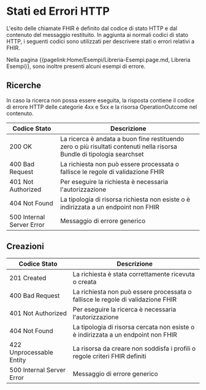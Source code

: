 # Stati ed Errori HTTP

L'esito delle chiamate FHIR è definito dal codice di stato HTTP e dal contenuto del messaggio restituito.
In aggiunta ai normali codici di stato HTTP, i seguenti codici sono utilizzati per descrivere stati o errori relativi a FHIR.

Nella pagina {{pagelink:Home/Esempi/Libreria-Esempi.page.md, Libreria Esempi}}, sono inoltre presenti alcuni esempi di errore.

## Ricerche

In caso la ricerca non possa essere eseguita, la risposta contiene il codice di errore HTTP delle categorie 4xx e 5xx e la risorsa OperationOutcome nel contenuto.

|Codice Stato|Descrizione|
|---|---|
|200 OK | La ricerca è andata a buon fine restituendo zero o più risultati contenuti nella risorsa Bundle di tipologia searchset|
|400 Bad Request | La richiesta non può essere processata o fallisce le regole di validazione FHIR|
|401 Not Authorized | Per eseguire la richiesta è necessaria l'autorizzazione|
|404 Not Found | La tipologia di risorsa richiesta non esiste o è indirizzata a un endpoint non FHIR|
|500 Internal Server Error | Messaggio di errore generico|

## Creazioni

|Codice Stato|Descrizione|
|---|---|
|201 Created | La richiesta è stata correttamente ricevuta o creata|
|400 Bad Request | La richiesta non può essere processata o fallisce le regole di validazione FHIR|
|401 Not Authorized | Per eseguire la ricerca è necessaria l'autorizzazione|
|404 Not Found | La tipologia di risorsa cercata non esiste o è indirizzata a un endpoint non FHIR|
|422 Unprocessable Entity | La risorsa da creare non soddisfa i profili o regole criteri FHIR definiti|
|500 Internal Server Error | Messaggio di errore generico|

